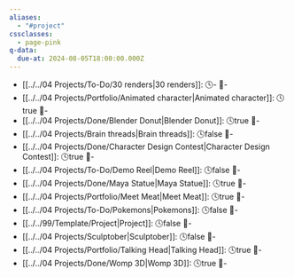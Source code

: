 ```yaml
---
aliases:
  - "#project"
cssclasses:
  - page-pink
q-data:
  due-at: 2024-08-05T18:00:00.000Z
---
```


- [[../../04 Projects/To-Do/30 renders|30 renders]]:  🕓\- 📍\-
- [[../../04 Projects/Portfolio/Animated character|Animated character]]:  🕓true 📍\-
- [[../../04 Projects/Done/Blender Donut|Blender Donut]]:  🕓true 📍\-
- [[../../04 Projects/Brain threads|Brain threads]]:  🕓false 📍\-
- [[../../04 Projects/Done/Character Design Contest|Character Design Contest]]:  🕓true 📍\-
- [[../../04 Projects/To-Do/Demo Reel|Demo Reel]]:  🕓false 📍\-
- [[../../04 Projects/Done/Maya Statue|Maya Statue]]:  🕓true 📍\-
- [[../../04 Projects/Portfolio/Meet Meat|Meet Meat]]:  🕓true 📍\-
- [[../../04 Projects/To-Do/Pokemons|Pokemons]]:  🕓false 📍\-
- [[../../99/Template/Project|Project]]:  🕓false 📍\-
- [[../../04 Projects/Sculptober|Sculptober]]:  🕓false 📍\-
- [[../../04 Projects/Portfolio/Talking Head|Talking Head]]:  🕓true 📍\-
- [[../../04 Projects/Done/Womp 3D|Womp 3D]]:  🕓true 📍\-



